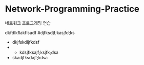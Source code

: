 # Network-Programming-Practice
네트워크 프로그래밍 연습

dkfdlkflakflsadf
#djfksdjf;kasjfd;ks

- dkjfskdljfkdsf
- - kdsjfksajf;ksjfk;dsa
- skadjfksdajf;kdsa
